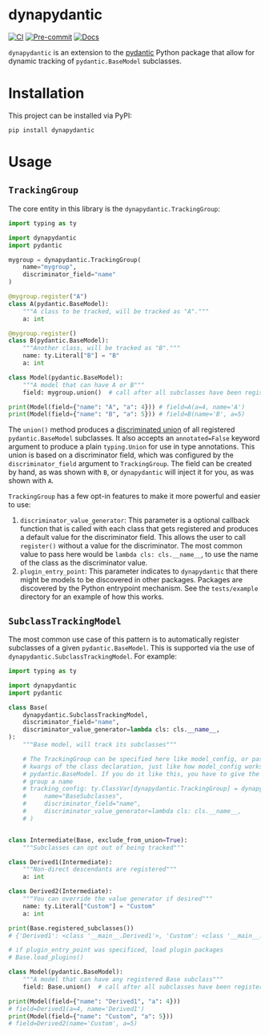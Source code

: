 # dynapydantic

[![CI](https://github.com/psalvaggio/dynapydantic/actions/workflows/ci.yml/badge.svg)](https://github.com/psalvaggio/dynapydantic/actions/workflows/ci.yml)
[![Pre-commit](https://github.com/psalvaggio/dynapydantic/actions/workflows/pre-commit.yml/badge.svg)](https://github.com/psalvaggio/dynapydantic/actions/workflows/pre-commit.yml)
[![Docs](https://img.shields.io/badge/docs-Docs-blue?style=flat-square&logo=github&logoColor=white&link=https://psalvaggio.github.io/dynapydantic/dev/)](https://psalvaggio.github.io/dynapydantic/dev/)


`dynapydantic` is an extension to the [pydantic](https://pydantic.dev) Python
package that allow for dynamic tracking of `pydantic.BaseModel` subclasses.

Installation
==
This project can be installed via PyPI:
```
pip install dynapydantic
```

Usage
==

`TrackingGroup`
--
The core entity in this library is the `dynapydantic.TrackingGroup`:
```python
import typing as ty

import dynapydantic
import pydantic

mygroup = dynapydantic.TrackingGroup(
    name="mygroup",
    discriminator_field="name"
)

@mygroup.register("A")
class A(pydantic.BaseModel):
    """A class to be tracked, will be tracked as "A"."""
    a: int

@mygroup.register()
class B(pydantic.BaseModel):
    """Another class, will be tracked as "B"."""
    name: ty.Literal["B"] = "B"
    a: int

class Model(pydantic.BaseModel):
    """A model that can have A or B"""
    field: mygroup.union()  # call after all subclasses have been registered

print(Model(field={"name": "A", "a": 4})) # field=A(a=4, name='A')
print(Model(field={"name": "B", "a": 5})) # field=B(name='B', a=5)
```

The `union()` method produces a [discriminated union](https://docs.pydantic.dev/latest/concepts/unions/#discriminated-unions)
of all registered `pydantic.BaseModel` subclasses. It also accepts an
`annotated=False` keyword argument to produce a plain `typing.Union` for use in
type annotations. This union is based on a discriminator field, which was
configured by the `discriminator_field` argument to `TrackingGroup`. The field
can be created by hand, as was shown with `B`, or `dynapydantic` will inject it
for you, as was shown with `A`.

`TrackingGroup` has a few opt-in features to make it more powerful and easier to use:
1. `discriminator_value_generator`: This parameter is a optional callback
  function that is called with each class that gets registered and produces a
  default value for the discriminator field. This allows the user to call
  `register()` without a value for the discriminator. The most common value to
  pass here would be `lambda cls: cls.__name__`, to use the name of the class as
  the discriminator value.
2. `plugin_entry_point`: This parameter indicates to `dynapydantic` that there
  might be models to be discovered in other packages. Packages are discovered by
  the Python entrypoint mechanism. See the `tests/example` directory for an
  example of how this works.

`SubclassTrackingModel`
--
The most common use case of this pattern is to automatically register subclasses
of a given `pydantic.BaseModel`. This is supported via the use of
`dynapydantic.SubclassTrackingModel`. For example:
```python
import typing as ty

import dynapydantic
import pydantic

class Base(
    dynapydantic.SubclassTrackingModel,
    discriminator_field="name",
    discriminator_value_generator=lambda cls: cls.__name__,
):
    """Base model, will track its subclasses"""

    # The TrackingGroup can be specified here like model_config, or passed in
    # kwargs of the class declaration, just like how model_config works with
    # pydantic.BaseModel. If you do it like this, you have to give the tracking
    # group a name
    # tracking_config: ty.ClassVar[dynapydantic.TrackingGroup] = dynapydantic.TrackingGroup(
    #     name="BaseSubclasses",
    #     discriminator_field="name",
    #     discriminator_value_generator=lambda cls: cls.__name__,
    # )


class Intermediate(Base, exclude_from_union=True):
    """Subclasses can opt out of being tracked"""

class Derived1(Intermediate):
    """Non-direct descendants are registered"""
    a: int

class Derived2(Intermediate):
    """You can override the value generator if desired"""
    name: ty.Literal["Custom"] = "Custom"
    a: int

print(Base.registered_subclasses())
# {'Derived1': <class '__main__.Derived1'>, 'Custom': <class '__main__.Derived2'>}

# if plugin_entry_point was specificed, load plugin packages
# Base.load_plugins()

class Model(pydantic.BaseModel):
    """A model that can have any registered Base subclass"""
    field: Base.union()  # call after all subclasses have been registered

print(Model(field={"name": "Derived1", "a": 4}))
# field=Derived1(a=4, name='Derived1')
print(Model(field={"name": "Custom", "a": 5}))
# field=Derived2(name='Custom', a=5)
```
